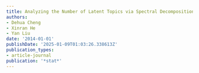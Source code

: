 ```yaml
---
title: Analyzing the Number of Latent Topics via Spectral Decomposition
authors:
- Dehua Cheng
- Xinran He
- Yan Liu
date: '2014-01-01'
publishDate: '2025-01-09T01:03:26.338613Z'
publication_types:
- article-journal
publication: '*stat*'
---
```

